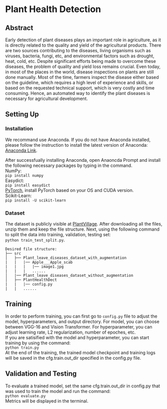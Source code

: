 # Plant Health Detection
## Abstract
Early detection of plant diseases plays an important role in agriculture, as it is directly related to the quality and yield of the agricultural products. There are two sources contributing to the diseases, living organisms such as viruses, bacteria, fungi, etc, and environmental factors such as drought, heat, cold, etc. Despite significant efforts being made to overcome these diseases, the problem of quality and yield loss remains crucial. Even today, in most of the places in the world, disease inspections on plants are still done manually. Most of the time, farmers inspect the disease either based on the guideline, which requires a high level of experience and skills, or based on the requested technical support, which is very costly and time consuming. Hence, an automated way to identify the plant diseases is necessary for agricultural development.

## Setting Up
### Installation
We recommand use Anaconda. If you do not have Anaconda installed, please follow the instruction to install the latest version of Anaconda: [Anaconda Link](https://docs.anaconda.com/anaconda/install/index.html).  

After successfually installing Anaconda, open Anaoncda Prompt and install the following necessary packages by typing in the command.  
NumPy:   
`pip install numpy`  
Easydict:  
`pip install easydict`  
[PyTorch](https://pytorch.org/), install PyTorch based on your OS and CUDA version.  
Scikit-Learn:  
`pip install -U scikit-learn`  

### Dataset
The dataset is publicly visible at [PlantVillage](https://paperswithcode.com/dataset/plantvillage). After downloading all the files, unzip them and keep the file structure. Next, using the following command to split the data into training, validation, testing set:  
`python train_test_split.py`.

```
Desired file structure:  
├── src  
│   ├── Plant_leave_diseases_dataset_with_augmentation  
|   |   |── Apple___Apple_scab  
|   |   |   |── image1.jpg  
|   |   |   ......  
│   |── Plant_leave_diseases_dataset_without_augmentation  
│   ├── PlantHealthDect  
|   |   |── config.py  
|   |   ......  
```

## Training
In order to perform training, you can first go to `config.py` file to adjust the model, hyperparameters, and output directory. For model, you can choose between VGG-16 and Vision Transformer. For hyperparameter, you can adjust learning rate, L2 regularization, number of epoches, etc.  
If you are satisified with the model and hyperparameter, you can start training by using the command:  
`python train.py`  
At the end of the training, the trained model checkpoint and training logs will be saved in the cfg.train.out_dir specified in the config.py file.  


## Validation and Testing
To evaluate a trained model, set the same cfg.train.out_dir in config.py that was used to train the model and run the command:  
`python evaluate.py`  
Metrics will be displayed in the terminal.  